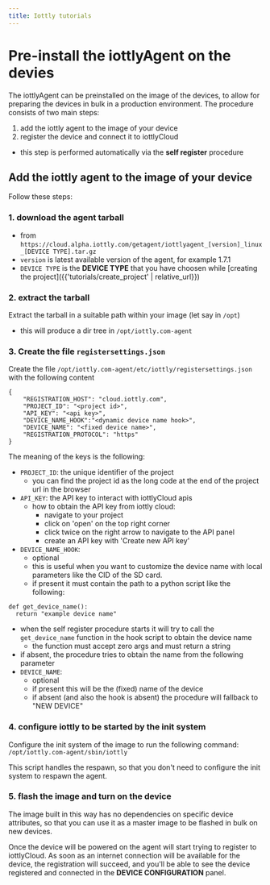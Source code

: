 ```yaml
---
title: Iottly tutorials
---
```


# Pre-install the iottlyAgent on the devies

The iottlyAgent can be preinstalled on the image of the devices, to allow for preparing the devices in bulk in a production environment.
The procedure consists of two main steps:
1. add the iottly agent to the image of your device
2. register the device and connect it to iottlyCloud
  - this step is performed automatically via the __self register__ procedure

## Add the iottly agent to the image of your device

Follow these steps:
### 1. download the agent tarball

- from `https://cloud.alpha.iottly.com/getagent/iottlyagent_[version]_linux_[DEVICE TYPE].tar.gz`
- `version` is latest available version of the agent, for example 1.7.1
- `DEVICE TYPE` is the __DEVICE TYPE__ that you have choosen while [creating the project]({{'tutorials/create_project' | relative_url}})

### 2. extract the tarball

Extract the tarball in a suitable path within your image (let say in `/opt`)
- this will produce a dir tree in `/opt/iottly.com-agent`

### 3. Create the file `registersettings.json`

Create the file `/opt/iottly.com-agent/etc/iottly/registersettings.json` with the following content

```
{
    "REGISTRATION_HOST": "cloud.iottly.com",
    "PROJECT_ID": "<project id>",
    "API_KEY": "<api key>",
    "DEVICE_NAME_HOOK":"<dynamic device name hook>",
    "DEVICE_NAME": "<fixed device name>",
    "REGISTRATION_PROTOCOL": "https"
}
```

The meaning of the keys is the following:

- `PROJECT_ID`: the unique identifier of the project
  - you can find the project id as the long code at the end of the project url in the browser
- `API_KEY`: the API key to interact with iottlyCloud apis
  - how to obtain the API key from iottly cloud:
    - navigate to your project
    - click on 'open' on the top right corner
    - click twice on the right arrow to navigate to the API panel
    - create an API key with 'Create new API key'
- `DEVICE_NAME_HOOK`:
  - optional
  - this is useful when you want to customize the device name with local parameters like the CID of the SD card.
  - if present it must contain the path to a python script like the following:
```
def get_device_name():
  return "example device name"
```
  - when the self register procedure starts it will try to call the `get_device_name` function in the hook script to obtain the device name
    - the function must accept zero args and must return a string
  - if absent, the procedure tries to obtain the name from the following parameter
- `DEVICE_NAME`:
  - optional
  - if present this will be the (fixed) name of the device
  - if absent (and also the hook is absent) the procedure will fallback to "NEW DEVICE"

### 4. configure iottly to be started by the init system

Configure the init system of the image to run the following command:
`/opt/iottly.com-agent/sbin/iottly`

This script handles the respawn, so that you don't need to configure the init system to respawn the agent.

### 5. flash the image and turn on the device

The image built in this way has no dependencies on specific device attributes, so that you can use it as a master image to be flashed in bulk on new devices.

Once the device will be powered on the agent will start trying to register to iottlyCloud.
As soon as an internet connection will be available for the device, the registration will succeed, and you'll be able to see the device registered and connected in the __DEVICE CONFIGURATION__ panel.
